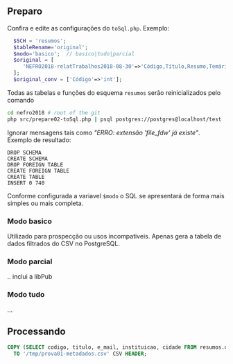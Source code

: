 
## Preparo
Confira e edite as configurações do `toSql.php`. Exemplo:

```php
  $SCH = 'resumos';
  $tableRename='original';
  $modo='basico';  // basico|tudo|parcial
  $original = [
     'NEFRO2018-relatTrabalhos2018-08-30'=>'Código,Título,Resumo,Temário,Modalidade aprovada,E-mail,Instituição,Cidade,Estado,País,Autores'
  ];
  $original_conv = ['Código'=>'int'];
``` 

Todas as tabelas e funções do esquema `resumos`  serão reinicializados pelo comando 
```sh
cd nefro2018 # root of the git
php src/prepare02-toSql.php | psql postgres://postgres@localhost/test
```

Ignorar mensagens tais como *"ERRO:  extensão 'file_fdw' já existe"*. Exemplo de resultado:
```
DROP SCHEMA
CREATE SCHEMA
DROP FOREIGN TABLE
CREATE FOREIGN TABLE
CREATE TABLE
INSERT 0 740
```


Conforme configurada a variavel `$modo`  o SQL se apresentará de forma mais simples ou mais completa.

### Modo basico
Utilizado para prospecção ou usos incompativeis. Apenas gera a tabela de dados filtrados do CSV no PostgreSQL.
 
### Modo parcial
.. inclui a libPub

### Modo tudo
...

## Processando

```sql
COPY (SELECT codigo, titulo, e_mail, instituicao, cidade FROM resumos.original) 
  TO '/tmp/prova01-metadados.csv' CSV HEADER;
```
